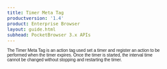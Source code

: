 ```yaml
---
title: Timer Meta Tag
productversion: '1.4'
product: Enterprise Browser
layout: guide.html
subhead: PocketBrowser 3.x APIs
---
```


The Timer Meta Tag is an action tag used set a timer and register an action to be performed when the timer expires. Once the timer is started, the interval time cannot be changed without stopping and restarting the timer.

<html>
  <head>
    <META http-equiv="Content-Type" content="text/html; charset=utf-8">
    <style>
					body
					{
					font-family:verdana,arial,helvetica;
					font-size:x-small;
					margin:20;
					}
					h1
					{
					font-family:verdana,arial,helvetica;
					font-size:medium;
					font-weight:bold;
					}
					th
					{
					font-family:verdana,arial,helvetica;
					font-size:x-small;
					font-weight:bold;
					text-align:left;
					background-color:#CCCCCC;
					}
					td
					{
					font-family:verdana,arial,helvetica;
					font-size:x-small;
					text-align:left;
					}
					.clsRef
					{
					font-family:verdana,arial,helvetica;
					font-size:small;
					color:#003399;
					font-weight:bold;
					text-align:left;
					}
					.clsSyntax
					{
					font-family:courier;
					font-size:x-small;
					text-align:left;
					background-color:#ffffff;
					}
					.clsSyntaxHeadings
					{
					font-family:verdana,arial,helvetica;
					font-size:x-small;
					font-weight:bold;
					text-align:left;
					color:#000066;
					background-color:#efeff7;
					border-bottom: #c8cdde 1px solid;
					}
					.clsSyntaxCells
					{
					font-family:verdana,arial,helvetica;
					font-size:x-small;
					text-align:left;
					background-color:#f7f7ff;
					border-bottom: #d5d5d3 1px solid;
					}
				</style>
    <title>Timer</title><script type="text/javascript" language="Javascript">
					
					function ToggleSpan(SpanId, ImgID)
					{
						var path = '../Resources/'
					//Toggle the span view on or off
					var Rollup = document.all.item(SpanId);
					var RollupImg = document.all.item(ImgID);
					var ToggleExpand = path + 'ToggleExpand.gif';
					var ToggleCollapse = path + 'ToggleCollapse.gif';
					Rollup.style.display = (Rollup.style.display=='none' ? 'block' : 'none');
					RollupImg.src = (Rollup.style.display=='none' ? ToggleExpand : ToggleCollapse);
					}

					function CopyTemplate(sControl)
					{
					//Copy the template values held in the appropriate textarea to clipboard
					if (window.clipboardData)
					{
					window.clipboardData.setData("Text", document.all.item(sControl).value);
					}
					return false;
					}
					
				</script></head>
  <body topmargin="0" leftmargin="0" marginheight="0" marginwidth="0" bgcolor="#ffffff" text="#000000">
    <hr size="1">
    <div id="SyntaxSpan" style="display:block">
      <blockquote>
        <table class="clsSyntax" cellspacing="1" cellpadding="3" width="95%">
          <tr>
            <th class="clsSyntaxHeadings">Timer (META Tag) Syntax
						</th>
          </tr>
          <tr>
            <td class="clsSyntaxCells">
              <p>&lt;META HTTP-Equiv="Timer" content="[method / parameter]"&gt;</p>
            </td>
          </tr>
          <tr>
            <td class="clsSyntaxCells">
              <p>&lt;META HTTP-Equiv="Timer" content="Timeout:url('[jsFunction | url]')"&gt;</p>
            </td>
          </tr>
        </table>
      </blockquote><br></div>
    <div id="ParametersWOSpan" style="display:block">
      <blockquote>
				Items listed in this section indicate methods or, in some cases, indicate parameters which will be retrieved.
				<BR><BR><table class="clsSyntax" cellspacing="1" cellpadding="3" width="95%">
          <col width="10%">
          <col width="68%">
          <col width="22%">
          <tr>
            <th class="clsSyntaxHeadings">Name</th>
            <th class="clsSyntaxHeadings">Description</th>
            <th class="clsSyntaxHeadings">
              <table cellspacing="0" cellpadding="0">
                <tr>
                  <td width="85%" class="clsSyntaxHeadings" style="border-bottom-style: none;">Default Value</td>
                </tr>
              </table>
            </th>
          </tr>
          <tr>
            <td valign="top" class="clsSyntaxCells"><b>Start</b></td>
            <td valign="top" class="clsSyntaxCells">Starts the timer.  The timer will expire after an interval as specified in the 'Interval' parameter</td>
            <td valign="top" class="clsSyntaxCells">Not Started</td>
          </tr>
          <tr>
            <td valign="top" class="clsSyntaxCells"><b>Stop</b></td>
            <td valign="top" class="clsSyntaxCells">Stops the timer if there is currently one running</td>
            <td valign="top" class="clsSyntaxCells">Not Started</td>
          </tr>
        </table>
        <table cellspacing="1" cellpadding="3" width="95%">
          <col width="78%">
          <col width="8%">
          <col width="1%">
          <col width="5%">
          <col width="1%">
          <col width="5%">
          <col width="2%">
          <tr align="right">
            <td></td>
            <td valign="bottom" style="border-bottom-style: none;font-weight:normal;font-size:xx-small;"><nobr><b>Copy methods template to clipboard:</b></nobr></td>
            <td></td>
            <td valign="bottom" style="border-bottom-style: none;font-weight:normal;font-size:xx-small;"><nobr><img id="imgCopyDefaultsWO" alt="Copy META Tag template to clipboard" onclick="CopyTemplate('txtMETATemplateWO')" onmouseover="this.style.cursor='hand'" src="../Resources/CopyDefaults.gif">
									META Tags
								</nobr></td>
            <td></td>
            <td valign="middle" style="border-bottom-style: none;font-weight:normal;font-size:xx-small;"><nobr><img id="imgCopyDefaultsWO" alt="Copy Javascript template to clipboard" onclick="CopyTemplate('txtJavascriptTemplateWO')" onmouseover="this.style.cursor='hand'" src="../Resources/CopyDefaults.gif">
									Javascript
								</nobr></td>
            <td></td>
          </tr>
        </table>
        <div style="display:none"><textarea id="txtMETATemplateWO">&lt;!-- 
The Timer META Tag is an action tag used to set a timer and register an action to perform on each interval. Once the timer is started the interval time can not be changed without stopping the timer and restarting it.
--&gt;

&lt;!-- &lt;META HTTP-Equiv="Timer" Content="Start"&gt; --&gt;      &lt;!-- Starts the timer.  The timer will expire after an interval as specified in the 'Interval' parameter --&gt;
&lt;!-- &lt;META HTTP-Equiv="Timer" Content="Stop"&gt; --&gt;      &lt;!-- Stops the timer if there is currently one running --&gt;</textarea></div>
        <div style="display:none"><textarea id="txtJavascriptTemplateWO">&lt;script&gt;
   /*
   The Timer META Tag is an action tag used to set a timer and register an action to perform on each interval. Once the timer is started the interval time can not be changed without stopping the timer and restarting it.
   */

   function doTimerInit()
   {
      var objGeneric = new ActiveXObject("PocketBrowser.Generic");

      //objGeneric.InvokeMETAFunction('Timer', 'Start');      /* Starts the timer.  The timer will expire after an interval as specified in the 'Interval' parameter */
      //objGeneric.InvokeMETAFunction('Timer', 'Stop');      /* Stops the timer if there is currently one running */

   }
&lt;/script&gt;</textarea></div>
      </blockquote><br></div>
    <div id="ParametersWSpan" style="display:block">
      <blockquote>
				Items listed in this section indicate parameters, or attributes which can be set.
				<BR><BR><table class="clsSyntax" cellspacing="1" cellpadding="3" width="95%">
          <col width="20%">
          <col width="20%">
          <col width="38%">
          <col width="22%">
          <tr>
            <th class="clsSyntaxHeadings">Name</th>
            <th class="clsSyntaxHeadings">Possible Values</th>
            <th class="clsSyntaxHeadings">Description</th>
            <th class="clsSyntaxHeadings">
              <table cellspacing="0" cellpadding="0">
                <tr>
                  <td width="85%" class="clsSyntaxHeadings" style="border-bottom-style: none;">Default Value</td>
                </tr>
              </table>
            </th>
          </tr>
          <tr>
            <td valign="top" class="clsSyntaxCells"><b>Interval:[Value]
													</b></td>
            <td valign="top" class="clsSyntaxCells">Values greater than or equal to 500 milliseconds</td>
            <td valign="top" class="clsSyntaxCells">The duration the timer should run for, specified in milliseconds.</td>
            <td valign="top" class="clsSyntaxCells">N/A</td>
          </tr>
        </table>
        <table cellspacing="1" cellpadding="3" width="95%">
          <col width="78%">
          <col width="8%">
          <col width="1%">
          <col width="5%">
          <col width="1%">
          <col width="5%">
          <col width="2%">
          <tr align="right">
            <td></td>
            <td valign="bottom" style="border-bottom-style: none;font-weight:normal;font-size:xx-small;"><nobr><b>Copy parameters template to clipboard:</b></nobr></td>
            <td></td>
            <td valign="bottom" style="border-bottom-style: none;font-weight:normal;font-size:xx-small;"><nobr><img id="imgCopyDefaultsW" alt="Copy META Tag template to clipboard" onclick="CopyTemplate('txtMETATemplateW')" onmouseover="this.style.cursor='hand'" src="../Resources/CopyDefaults.gif">
									META Tags
								</nobr></td>
            <td></td>
            <td valign="middle" style="border-bottom-style: none;font-weight:normal;font-size:xx-small;"><nobr><img id="imgCopyDefaultsW" alt="Copy Javascript template to clipboard" onclick="CopyTemplate('txtJavascriptTemplateW')" onmouseover="this.style.cursor='hand'" src="../Resources/CopyDefaults.gif">
									Javascript
								</nobr></td>
            <td></td>
          </tr>
        </table>
        <div style="display:none"><textarea id="txtMETATemplateW">&lt;!-- 
The Timer META Tag is an action tag used to set a timer and register an action to perform on each interval. Once the timer is started the interval time can not be changed without stopping the timer and restarting it.
--&gt;

&lt;!-- &lt;META HTTP-Equiv="Timer" Content="Interval:[Value]"&gt; --&gt;      &lt;!-- The duration the timer should run for, specified in milliseconds. --&gt;</textarea></div>
        <div style="display:none"><textarea id="txtJavascriptTemplateW">&lt;script&gt;
   /*
   The Timer META Tag is an action tag used to set a timer and register an action to perform on each interval. Once the timer is started the interval time can not be changed without stopping the timer and restarting it.
   */

   function doTimerInit()
   {
      var objGeneric = new ActiveXObject("PocketBrowser.Generic");

      //objGeneric.InvokeMETAFunction('Timer', 'Interval:[Value]');      /* The duration the timer should run for, specified in milliseconds. */

   }
&lt;/script&gt;</textarea></div>
      </blockquote><br></div>
    <div id="ReturnsSpan" style="display:block">
      <blockquote>
        <p>
					Modules return information back to their web pages via retrieval tags, for example the scanner has a retrieval tag called 'DecodeEvent' which is called whenever it decodes a barcode.  To register to receive a retrieval tag call the module as follows:
					<blockquote>
            <pre class="clsSyntaxCells">&lt;META HTTP-Equiv="[Module]" content="[RetrievalTag]:url('[URI]')"&gt;</pre>
						So to register to retrieve the Scanner's DecodeEvent the following syntax would be used:
						<pre class="clsSyntaxCells">&lt;META HTTP-Equiv="Scanner" content="DecodeEvent:url('Javascript:doScan('%6', '%s', %3, '%2');')"&gt;</pre>
          </blockquote><BR><P>
					Retrieval tags return information by replacing the text in place holders, defined as '%s' or '%&lt;number&gt;'.  Each place holder represents 1 return value with '%s' being populated sequentially or '%&lt;number&gt;' providing direct acces to the desired value.
					</P>
          <blockquote>
            <p>
								If the content for the Scanner's DecodeEvent is:<BR><pre class="clsSyntaxCells">"url('Javascript:doScan('%6', '%s', %3, '%2');')"</pre><BR>
								The function would be called as follows:<BR><pre class="clsSyntaxCells">"Javascript:doScan('Decode', '5449000053879', 0x35, 'SCN:EAN13');"</pre><BR></p>
          </blockquote>
        </p><br><DIV class="clsRef">Timeout</DIV>
        <DIV>The Timeout event is triggered when the timer expires and returns the current time.</DIV><BR><table class="clsSyntax" cellspacing="1" cellpadding="3" width="95%">
          <col width="3%">
          <col width="20%">
          <col width="77%">
          <tr>
            <th class="clsSyntaxHeadings">ID</th>
            <th class="clsSyntaxHeadings">Name</th>
            <th class="clsSyntaxHeadings">Description</th>
          </tr>
          <tr>
            <td class="clsSyntaxCells" valign="top">1</td>
            <td class="clsSyntaxCells" valign="top"><b>Time</b></td>
            <td class="clsSyntaxCells" style="text-align:left;">The current time from the deivce clock.  Format is DD/MM/YY HH:MM:SS</td>
          </tr>
        </table>
        <div style="display:none"><textarea id="ID0EDC">&lt;!-- &lt;META HTTP-Equiv="Timer" Content="Timeout:url('JavaScript:fnJSCallbackHandler('%1');')"&gt; --&gt;</textarea></div>
        <div style="display:none"><textarea rows="20" cols="200" id="ID0EJC">&lt;script&gt;
   /*
   function doTimerInit()
   {
      var objGeneric = new ActiveXObject("PocketBrowser.Generic");

      //objGeneric.InvokeMETAFunction('Timer', 'Timeout:url('JavaScript:fnJSCallbackHandler('%1');')');      /* The Timeout event is triggered when the timer expires and returns the current time. */

   }
&lt;/script&gt;</textarea></div>
        <table cellspacing="1" cellpadding="3" width="95%">
          <col width="78%">
          <col width="8%">
          <col width="1%">
          <col width="5%">
          <col width="1%">
          <col width="5%">
          <col width="2%">
          <tr align="right">
            <td></td>
            <td valign="bottom" style="border-bottom-style: none;font-weight:normal;font-size:xx-small;"><nobr><b>Copy this return value template to clipboard:</b></nobr></td>
            <td></td>
            <td valign="bottom" style="border-bottom-style: none;font-weight:normal;font-size:xx-small;"><nobr><img id="imgCopyDefaultsReturn" alt="Copy META Tag template to clipboard" onmouseover="this.style.cursor='hand'" src="../Resources/CopyDefaults.gif" onclick="CopyTemplate('ID0EDC');">
									META Tags
								</nobr></td>
            <td></td>
            <td valign="middle" style="border-bottom-style: none;font-weight:normal;font-size:xx-small;"><nobr><img id="imgCopyDefaultsWO" alt="Copy Javascript template to clipboard" onmouseover="this.style.cursor='hand'" src="../Resources/CopyDefaults.gif" onclick="CopyTemplate('ID0EJC');">
									Javascript
								</nobr></td>
            <td></td>
          </tr>
        </table><br><br></blockquote><br></div>
    <div id="ExamplesSpan" style="display:block">
      <blockquote>
        <p>The following example sets the timerinterval to 5 seconds:</p>
        <table class="clsSyntax" cellspacing="1" cellpadding="3" width="95%">
          <tr>
            <td>
              <pre class="clsSyntaxCells">
&lt;META HTTP-EQUIV="Timer" CONTENT="Interval:5000; Timeout:url('Javascript:doTimer('%s');'); Start"&gt;
</pre>
            </td>
          </tr>
        </table>
        <table cellspacing="1" cellpadding="3" width="95%">
          <col width="85%">
          <col width="15%">
          <tr align="right">
            <td></td>
            <td valign="bottom" style="border-bottom-style: none;font-weight:normal;font-size:xx-small;"><nobr><img id="imgCopyDefaults" alt="Copy example to clipboard" onmouseover="this.style.cursor='hand'" src="../Resources/CopyDefaults.gif" onclick="CopyTemplate('ID0EUC');">
									Copy example to clipboard
								</nobr></td>
          </tr>
        </table>
        <div id="Examples" style="display:none"><textarea id="ID0EUC">&lt;!-- 
The following example sets the timerinterval to 5 seconds:
--&gt;

&lt;META HTTP-EQUIV="Timer" CONTENT="Interval:5000; Timeout:url('Javascript:doTimer('%s');'); Start"&gt;
</textarea></div>
        <p>The following example shows a JavaScript alert at 10 second intervals:</p>
        <table class="clsSyntax" cellspacing="1" cellpadding="3" width="95%">
          <tr>
            <td>
              <pre class="clsSyntaxCells">
&lt;HTML&gt;
  &lt;HEAD&gt;
    &lt;META HTTP-EQUIV="Timer" CONTENT="Interval:10000; Timeout:url('Javascript:doTimer('%s');'); Start"&gt;
  &lt;/HEAD&gt;
  &lt;SCRIPT LANGUAGE="javascript"&gt;
    function doTimer(time)
    {
      divTimer.innerHTML = 'Time: ' + time;
    }
  &lt;/SCRIPT&gt;
  &lt;BODY&gt;&lt;DIV ID="divTimer"&gt;&lt;/DIV&gt;&lt;/BODY&gt;
&lt;/HTML&gt;
</pre>
            </td>
          </tr>
        </table>
        <table cellspacing="1" cellpadding="3" width="95%">
          <col width="85%">
          <col width="15%">
          <tr align="right">
            <td></td>
            <td valign="bottom" style="border-bottom-style: none;font-weight:normal;font-size:xx-small;"><nobr><img id="imgCopyDefaults" alt="Copy example to clipboard" onmouseover="this.style.cursor='hand'" src="../Resources/CopyDefaults.gif" onclick="CopyTemplate('ID0E2C');">
									Copy example to clipboard
								</nobr></td>
          </tr>
        </table>
        <div id="Examples" style="display:none"><textarea id="ID0E2C">&lt;!-- 
The following example shows a JavaScript alert at 10 second intervals:
--&gt;

&lt;HTML&gt;
  &lt;HEAD&gt;
    &lt;META HTTP-EQUIV="Timer" CONTENT="Interval:10000; Timeout:url('Javascript:doTimer('%s');'); Start"&gt;
  &lt;/HEAD&gt;
  &lt;SCRIPT LANGUAGE="javascript"&gt;
    function doTimer(time)
    {
      divTimer.innerHTML = 'Time: ' + time;
    }
  &lt;/SCRIPT&gt;
  &lt;BODY&gt;&lt;DIV ID="divTimer"&gt;&lt;/DIV&gt;&lt;/BODY&gt;
&lt;/HTML&gt;
</textarea></div>
      </blockquote>
    </div>
    <div id="RemarksSpan" style="display:block">
      <blockquote>
        <DIV class="clsRef">General</DIV>
        <DIV style="font-family:verdana,arial,helvetica;font-size:x-small;">Once the timer has started, it will fire repeatedly until either stop is called or a page navigation occurs. 
    </DIV>
        <pre style="font-family:courier;font-size:small;"></pre>
      </blockquote><br></div>
    <div id="InfoSpan" style="display:block">
      <blockquote>
        <table>
          <tr>
            <th>Supported Platforms</th>
            <td>Windows CE, Windows Mobile</td>
          </tr>
          <tr>
            <th>Persistence</th>
            <td>This tag only applies to the current page.</td>
          </tr>
          <tr>
            <th>Minimum Requirements</th>
            <td>None.</td>
          </tr>
        </table>
      </blockquote><br></div>
    <div id="DefaultParamsSpan" style="display:none">
      <pre><textarea id="DefaultParameters"></textarea></pre>
    </div>
  </body>
</html>
